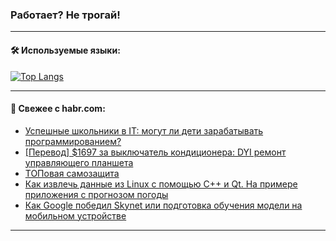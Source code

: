 ### Работает? Не трогай!

---
<!--
#### 🛠️ Technical stack:

![Java](https://img.shields.io/badge/Java-informational?logo=Oracle&style=flat&logoColor=white&color=FF4500)
![Kotlin](https://img.shields.io/badge/Kotlin-informational?logo=Kotlin&style=flat&logoColor=white&color=774D97)
![TS](https://img.shields.io/badge/TypeScript-informational?logo=typeScript&style=flat&logoColor=black&color=017acc)
![Python](https://img.shields.io/badge/Python-informational?logo=Python&style=flat&logoColor=black&color=ffdd54) <br>
![Spring](https://img.shields.io/badge/Spring-informational?logo=Spring&style=flat&logoColor=white&color=6DB33F) 
![SpringBoot](https://img.shields.io/badge/SpringBoot-informational?logo=SpringBoot&style=flat&logoColor=white&color=6DB33F)
![Nest](https://img.shields.io/badge/NestJS-informational?logo=NestJS&style=flat&logoColor=white&color=E0234E) 
![NodeJS](https://img.shields.io/badge/NodeJS-informational?logo=node.js&style=flat&logoColor=white&color=70A760)<br>
![PostgreSQL](https://img.shields.io/badge/PostgreSQL-informational?logo=PostgreSQL&style=flat&logoColor=white&color=DAA520)
![MongoDB](https://img.shields.io/badge/MongoDB-informational?logo=MongoDB&style=flat&logoColor=white&color=870000)
![Apache](https://img.shields.io/badge/Apache-informational?logo=apache&style=flat&logoColor=white&color=f74e28)

___ 
-->

#### 🛠️ Используемые языки:

[![Top Langs](https://github-readme-stats-u2qms2cxw-advtsettinggmailcoms-projects.vercel.app/api/top-langs/?username=zloylis&langs_count=10&hide_title=true&title_color=e6edf3&size_weight=0.5&count_weight=0.5&layout=compact&hide_progress=true&hide_border=true&theme=dracula)](https://github.com/zloylis)

<!---


####  :octocat:&nbsp;&nbsp; Статистика:

![GitHub stats](https://github-readme-stats-u2qms2cxw-advtsettinggmailcoms-projects.vercel.app/api?username=zloylis&show_icons=true&hide_border=true&theme=dracula&title_color=e6edf3&include_all_commits=true&count_private=true&hide_rank=false&hide_title=true&rank_icon=github)
-->
---

#### 💬 Свежее с habr.com:

<!-- BLOG-POST-LIST:START -->
- [Успешные школьники в IT: могут ли дети зарабатывать программированием?](https://habr.com/ru/companies/pixel_study/articles/839460/?utm_source=habrahabr&utm_medium=rss&utm_campaign=839460)
- [[Перевод] $1697 за выключатель кондиционера: DYI ремонт управляющего планшета](https://habr.com/ru/articles/839452/?utm_source=habrahabr&utm_medium=rss&utm_campaign=839452)
- [ТОПовая самозащита](https://habr.com/ru/companies/timeweb/articles/837800/?utm_source=habrahabr&utm_medium=rss&utm_campaign=837800)
- [Как извлечь данные из Linux с помощью C++ и Qt. На примере приложения с прогнозом погоды](https://habr.com/ru/companies/simbirsoft/articles/839126/?utm_source=habrahabr&utm_medium=rss&utm_campaign=839126)
- [Как Google победил Skynet или подготовка обучения модели на мобильном устройстве](https://habr.com/ru/articles/839346/?utm_source=habrahabr&utm_medium=rss&utm_campaign=839346)
<!-- BLOG-POST-LIST:END -->

---
